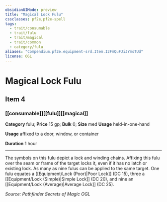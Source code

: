 ```yaml
---
obsidianUIMode: preview
title: "Magical Lock Fulu"
cssclasses: pf2e,pf2e-spell
tags:
  - trait/consumable
  - trait/fulu
  - trait/magical
  - trait/common
  - category/fulu
aliases: "Compendium.pf2e.equipment-srd.Item.I2FmQuFJiJYmsTUd"
license: OGL
---
```

# Magical Lock Fulu
## Item 4
### [[consumable]][[fulu]][[magical]]

**Category** fulu; 
**Price** 15 gp; 
**Bulk** 0; **Size** med
**Usage** held-in-one-hand

**Usage** affixed to a door, window, or container

**Duration** 1 hour

* * *

The symbols on this fulu depict a lock and winding chains. Affixing this fulu over the seam or frame of the target locks it, even if it has no latch or existing lock. As many as nine fulus can be applied to the same target. One fulu equates a [[Equipment/Lock (Poor)|Poor Lock]] (DC 15), three a [[Equipment/Lock (Simple)|Simple Lock]] (DC 20), and nine an [[Equipment/Lock (Average)|Average Lock]] (DC 25).

*Source: Pathfinder Secrets of Magic*
*OGL*
